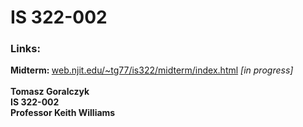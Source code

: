 # IS 322-002

<h3>Links:</h3>
<b>Midterm: </b>
<a href="https://web.njit.edu/~tg77/is322/midterm/" target="_blank">
  web.njit.edu/~tg77/is322/midterm/index.html</a> <i>[in progress]</i>
<br /><br />
<b>Tomasz Goralczyk</b><br />
<b>IS 322-002</b><br />
<b>Professor Keith Williams</b><br />
